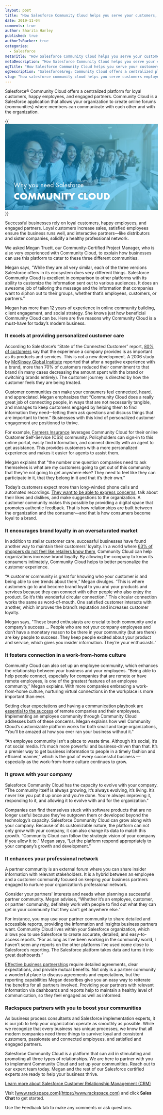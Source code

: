 ```yaml
---
layout: post
title: "How Salesforce Community Cloud helps you serve your customers, employees, and partners"
date: 2019-11-04
comments: true
author: Sharita Hanley
published: true
authorIsRacker: true
categories:
  - Salesforce
metaTitle: "How Salesforce Community Cloud helps you serve your customers, employees, and partners"
metaDescription: "How Salesforce Community Cloud helps you serve your customers, employees, and partners"
ogTitle: "How Salesforce Community Cloud helps you serve your customers, employees, and partners"
ogDescription: "Salesforce&reg; Community Cloud offers a centralized platform for loyal customers, happy employees, and engaged partners."
slug: "how salesforce community cloud helps you serve customers employees and partners" 
---
```


Salesforce&reg; Community Cloud offers a centralized platform for loyal customers,
happy employees, and engaged partners. Community Cloud is a Salesforce
application that allows your organization to create online forums (communities)
where members can communicate with each other and with the organization.

<!--more-->

{{<img src="Picture1.png" title="" alt="">}}

Successful businesses rely on loyal customers, happy employees, and engaged
partners. Loyal customers increase sales, satisfied employees ensure the business
runs well, and interactive partners&mdash;like distributors and sister companies,
solidify a healthy professional network.

We asked Megan Truett, our Community-Certified Project Manager, who is also very
experienced with Community Cloud, to explain how businesses can use this platform
to cater to these three different communities.

Megan says, “While they are all very similar, each of the three versions Salesforce
offers in its ecosystem does very different things. Salesforce Community Cloud
is excellent in comparison to other platforms with its ability to customize the
information sent out to various audiences. It does an awesome job of tailoring
the message and the information that companies want to siphon out to their groups,
whether that’s employees, customers, or partners.”

Megan has more than 12 years of experience in online community building, client
engagement, and social strategy. She knows just how beneficial Community Cloud
can be. Here are five reasons why Community Cloud is a must-have for today’s
modern business.

### It excels at providing personalized customer care

According to Salesforce’s “State of the Connected Customer” report,
[80% of customers](https://www.marketingweek.com/how-customer-experience-impacts-the-bottom-line/)
say that the experience a company provides is as important as its products and
services. This is not a new development. A 2006 study by
[McKinsey Global Institute](https://www.mckinsey.com/business-functions/organization/our-insights/the-moment-of-truth-in-customer-service)
reported that after a negative experience with a brand, more than 70% of customers
reduced their commitment to that brand (in many cases decreasing the amount
spent with the brand or switching brands entirely). The customer journey is
directed by how the customer feels they are being treated.

Customer communities can make your consumers feel connected, heard, and
appreciated. Megan emphasizes that “Community Cloud does a really great job of
connecting people, in ways that are not necessarily tangible, and manages to
keep customers engaged by helping them to find information they need&mdash;letting
them ask questions and discuss things that are important to them." Businesses
with this kind of personalized customer engagement are positioned to thrive.

For example, [Farmers Insurance](https://www.salesforce.com/customer-success-stories/farmers-insurance/#)
leverages Community Cloud for their online Customer Self-Service (CSS) community.
Policyholders can sign-in to this online portal, easily find information, and
connect directly with an agent to get assistance. This provides customers with
a more personalized experience and makes it easier for agents to assist them.

Megan explains that "the number one question companies need to ask themselves is
what are my customers going to get out of this community that they’re not going
to get anywhere else? They need to feel like they can participate in it, that
they belong in it and that it’s their own.”

Today’s customers expect more than long-winded phone calls and automated
recordings. [They want to be able to express concerns](https://www.adweek.com/brand-marketing/why-brands-must-quickly-shift-from-communication-with-consumers-to-conversation/),
talk about their likes and dislikes, and make suggestions to the organization.
A customer community makes this possible by providing a digital space that
promotes authentic feedback. That is how relationships are built between the
organization and the consumer&mdash;and that is how consumers become loyal to a
brand.

### It encourages brand loyalty in an oversaturated market

In addition to stellar customer care, successful businesses have found another
way to maintain their customers’ loyalty. In a world where
[63% of shoppers do not feel like retailers know them](https://www.salesforce.com/blog/2017/05/14-retail-customer-experience-stats.html),
Community Cloud can help organizations increase brand loyalty. By allowing the
company to know its consumers intimately, Community Cloud helps to better
personalize the customer experience.

“A customer community is great for knowing who your customer is and being able
to see trends about them,” Megan divulges. “This is where customers go to and
become brand loyal to you and your products and services because they can connect
with other people who also enjoy the product. So it’s this wonderful circular
connection.” This circular connection works the same as word-of-mouth. One
satisfied customer interacts with another, which improves the brand’s reputation
and increases customer loyalty.

Megan says, "These brand enthusiasts are crucial to both community and a company’s
success ... People who are not your company employees and don’t have a monetary
reason to be there in your community (but are there) are key people to success.
They keep people excited about your product and service, which gives you insider
information. They’re your enthusiasts.”

### It fosters connection in a work-from-home culture

Community Cloud can also set up an employee community, which enhances the
relationship between your business and your employees. “Being able to help people
connect, especially for companies that are remote or have remote employees, is
one of the greatest features of an employee community,” Megan explains. With
more companies embracing a work-from-home culture, nurturing virtual connections
in the workplace is more important than ever.

Setting clear expectations and having a communication playbook are
[essential to the success](https://www.inc.com/amanda-pressner-kreuser/the-most-successful-remote-teams-do-these-5-things.html)
of remote companies and their employees. Implementing an employee community
through Community Cloud addresses both of these concerns. Megan explains how
well Community Cloud’s customizable platform works for both small and large
organizations, “You’ll be amazed at how you ever ran your business without it.”

“An employee community isn’t a place to waste time. Although it’s social, it’s
not social media. It’s much more powerful and business-driven than that. It’s a
premier way to get business information to people in a timely fashion and
efficient manner,” which is the goal of every successful business — especially
as the work-from-home culture continues to grow.

### It grows with your company

Salesforce Community Cloud has the capacity to evolve with your company. “The
community itself is always growing, it’s always evolving, it’s living. It’s never
like you put it up once and you’re done. You’re always improving it, responding
to it, and allowing it to evolve with and for the organization.”

Companies can find themselves stuck with software products that are no longer
useful because they’ve outgrown them or developed beyond the technology’s capacity.
Salesforce Community Cloud can grow along with your company. Because of its
customizable nature, the platform can not only grow with your company, it can
also change its data to match this growth. “Community Cloud can follow the
strategic vision of your company if you allow it to.” Megan says, “Let the
platform respond appropriately to your company’s growth and development.”

### It enhances your professional network

A partner community is an external forum where you can share insider information
with relevant stakeholders. It is a hybrid between an employee and a customer
community focused on keeping your business partners engaged to nurture your
organization’s professional network.

Consider your partners' interests and needs when planning a successful partner
community. Megan advises, “Whether it’s an employee, customer, or partner
community, definitely work with people to find out what they can get in your
community that they can’t get anywhere else.”

For instance, you may use your partner community to share detailed and accessible
reports, providing the information and insights business partners want. Community
Cloud lives within your Salesforce organization, which allows you to use
Salesforce to create accurate, detailed, and easy-to-access reports. “For as
long as I’ve been working in the community world, I haven’t seen any reports on
the other platforms I’ve used come close to Salesforce’s reporting. The
Salesforce platform takes data and turns it into great dashboards.”

[Effective business partnerships](https://www.inc.com/amanda-pressner-kreuser/the-most-successful-remote-teams-do-these-5-things.html) require detailed agreements, clear expectations, and provide mutual benefits. Not only is a partner community a wonderful place to discuss agreements and expectations, but the reporting capabilities Megan describes give you an easy way to reiterate the benefits for all partners involved. Providing your partners with relevant information via dashboards and reports help to maintain a healthy level of communication, so they feel engaged as well as informed.

### Rackspace partners with you to boost your communities

As business process consultants and Salesforce implementation experts, it is our
job to help your organization operate as smoothly as possible. While we recognize
that every business has unique processes, we know that all modern companies need
three things to survive: loyal and consistent customers, passionate and connected
employees, and satisfied and engaged partners.

Salesforce Community Cloud is a platform that can aid in stimulating and promoting
all three types of relationships. We are here to partner with you to implement
Community Cloud and set up your communities. Reach out to our expert team today.
Megan and the rest of our Salesforce certified experts are ready to help your
business thrive.

<a class="cta purple" id="cta" href="https://www.rackspace.com/salesforce">Learn more about Salesforce Customer Relationship Management (CRM)</a>

Visit [www.rackspace.com](https://www.rackspace.com) and click **Sales Chat**
to get started.

Use the Feedback tab to make any comments or ask questions.